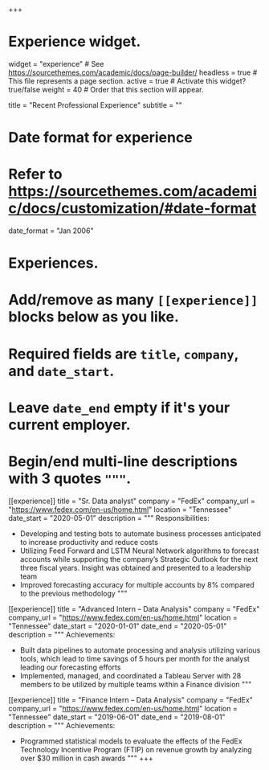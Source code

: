 +++
# Experience widget.
widget = "experience"  # See https://sourcethemes.com/academic/docs/page-builder/
headless = true  # This file represents a page section.
active = true  # Activate this widget? true/false
weight = 40  # Order that this section will appear.

title = "Recent Professional Experience"
subtitle = ""

# Date format for experience
#   Refer to https://sourcethemes.com/academic/docs/customization/#date-format
date_format = "Jan 2006"

# Experiences.
#   Add/remove as many `[[experience]]` blocks below as you like.
#   Required fields are `title`, `company`, and `date_start`.
#   Leave `date_end` empty if it's your current employer.
#   Begin/end multi-line descriptions with 3 quotes `"""`.
[[experience]]
  title = "Sr. Data analyst"
  company = "FedEx"
  company_url = "https://www.fedex.com/en-us/home.html"
  location = "Tennessee"
  date_start = "2020-05-01"
  description = """
  Responsibilities:

  * Developing and testing bots to automate business processes anticipated to increase productivity and reduce costs
  * Utilizing Feed Forward and LSTM Neural Network algorithms to forecast accounts while supporting the company’s Strategic Outlook for the next three fiscal years. Insight was obtained and presented to a leadership team
  * Improved forecasting accuracy for multiple accounts by 8% compared to the previous methodology
"""

[[experience]]
  title = "Advanced Intern – Data Analysis"
  company = "FedEx"
  company_url = "https://www.fedex.com/en-us/home.html"
  location = "Tennessee"
  date_start = "2020-01-01"
  date_end = "2020-05-01"
  description = """
  Achievements:

  * Built data pipelines to automate processing and analysis utilizing various tools, which lead to time savings of 5 hours per month for the analyst leading our forecasting efforts
  * Implemented, managed, and coordinated a Tableau Server with 28 members to be utilized by multiple teams within a Finance division
"""

[[experience]]
  title = "Finance Intern – Data Analysis"
  company = "FedEx"
  company_url = "https://www.fedex.com/en-us/home.html"
  location = "Tennessee"
  date_start = "2019-06-01"
  date_end = "2019-08-01"
  description = """
  Achievements:
  * Programmed statistical models to evaluate the effects of the FedEx Technology Incentive Program (FTIP) on revenue growth by analyzing over $30 million in cash awards
"""
+++

